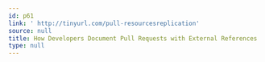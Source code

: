```yaml
---
id: p61
link: ' http://tinyurl.com/pull-resourcesreplication'
source: null
title: How Developers Document Pull Requests with External References
type: null
---
```


